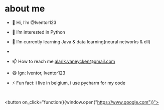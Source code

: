 # about me
- 👋 Hi, I’m @Iventor123
- 👀 I’m interested in Python
- 🌱 I’m currently learning Java & data learning(neural networks & dll)
- 

- 📫 How to reach me alarik.vaneycken@gmail.com
- 😄 Ign: Iventor, Iventor123
- ⚡ Fun fact: i live in belgium, i use pycharm for my code
#
<button on_click="function(){window.open("https://www.google.com")}">

<!---
Iventor123/Iventor123 is a ✨ special ✨ repository because its `README.md` (this file) appears on your GitHub profile.
You can click the Preview link to take a look at your changes.
--->
